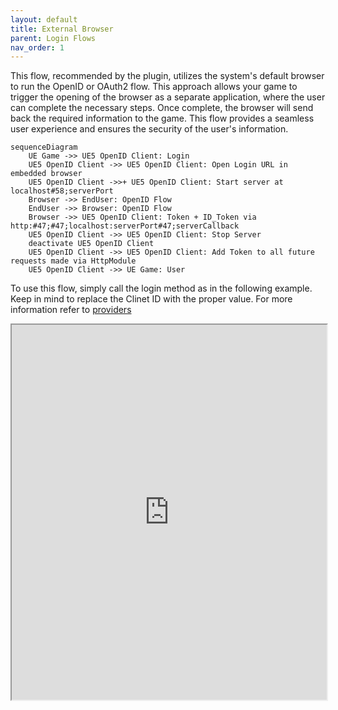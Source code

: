 ```yaml
---
layout: default
title: External Browser
parent: Login Flows
nav_order: 1
---
```


This flow, recommended by the plugin, utilizes the system's default browser to run the OpenID or OAuth2 flow. This approach allows your game to trigger the opening of the browser as a separate application, where the user can complete the necessary steps. Once complete, the browser will send back the required information to the game. This flow provides a seamless user experience and ensures the security of the user's information.

```mermaid
sequenceDiagram
    UE Game ->> UE5 OpenID Client: Login
    UE5 OpenID Client ->> UE5 OpenID Client: Open Login URL in embedded browser
    UE5 OpenID Client ->>+ UE5 OpenID Client: Start server at localhost#58;serverPort
    Browser ->> EndUser: OpenID Flow
    EndUser ->> Browser: OpenID Flow
    Browser ->> UE5 OpenID Client: Token + ID_Token via http:#47;#47;localhost:serverPort#47;serverCallback
    UE5 OpenID Client ->> UE5 OpenID Client: Stop Server
    deactivate UE5 OpenID Client
    UE5 OpenID Client ->> UE5 OpenID Client: Add Token to all future requests made via HttpModule
    UE5 OpenID Client ->> UE Game: User
```

To use this flow, simply call the login method as in the following example. Keep in mind to replace the Clinet ID with the proper value. For more information refer to [providers](../providers/providers)

<iframe src="https://blueprintue.com/render/2xtrhevf/" scrolling="no" allowfullscreen width="100%" height=600></iframe>
